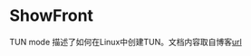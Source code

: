 # ShowFront
TUN mode 描述了如何在Linux中创建TUN。文档内容取自博客[url](https://download.csdn.net/download/whowin/88205381?spm=1001.2101.3001.6650.1&utm_medium=distribute.pc_relevant.none-task-download-2%7Edefault%7ECTRLIST%7EPaid-1-88205381-blog-117003137.235%5Ev43%5Econtrol&depth_1-utm_source=distribute.pc_relevant.none-task-download-2%7Edefault%7ECTRLIST%7EPaid-1-88205381-blog-117003137.235%5Ev43%5Econtrol&utm_relevant_index=2)

